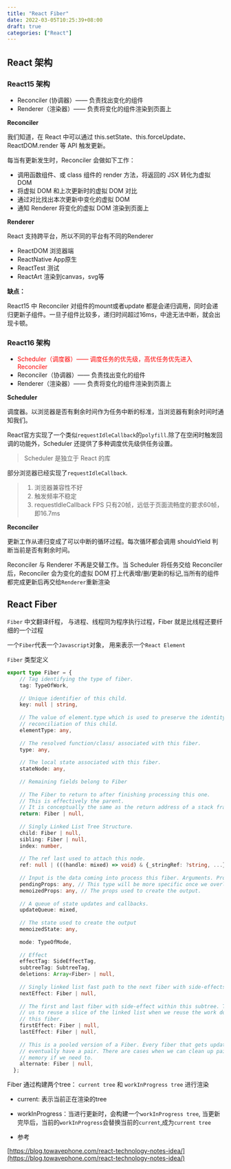 ```yaml
---
title: "React Fiber"
date: 2022-03-05T10:25:39+08:00
draft: true
categories: ["React"]
---
```



## React 架构

### React15 架构

- Reconciler (协调器）—— 负责找出变化的组件
- Renderer（渲染器）—— 负责将变化的组件渲染到页面上

<b>Reconciler</b>

我们知道，在 React 中可以通过 this.setState、this.forceUpdate、ReactDOM.render 等 API 触发更新。

每当有更新发生时，Reconciler 会做如下工作：

- 调用函数组件、或 class 组件的 render 方法，将返回的 JSX 转化为虚拟 DOM
- 将虚拟 DOM 和上次更新时的虚拟 DOM 对比
- 通过对比找出本次更新中变化的虚拟 DOM
- 通知 Renderer 将变化的虚拟 DOM 渲染到页面上

<b>Renderer</b>

React 支持跨平台，所以不同的平台有不同的Renderer

- ReactDOM 浏览器端
- ReactNative App原生
- ReactTest 测试
- ReactArt 渲染到canvas，svg等

<b>缺点：</b>

React15 中 Reconciler 对组件的mount或者update 都是会递归调用，同时会递归更新子组件。一旦子组件比较多，递归时间超过16ms，中途无法中断，就会出现卡顿。

### React16 架构

- <font color='red'>Scheduler（调度器）—— 调度任务的优先级，高优任务优先进入 Reconciler</font>
- Reconciler（协调器）—— 负责找出变化的组件
- Renderer（渲染器）—— 负责将变化的组件渲染到页面上

<b>Scheduler</b>

调度器。以浏览器是否有剩余时间作为任务中断的标准，当浏览器有剩余时间时通知我们。

React官方实现了一个类似`requestIdleCallback`的`polyfill`.除了在空闲时触发回调的功能外，Scheduler 还提供了多种调度优先级供任务设置。

> Scheduler 是独立于 React 的库

部分浏览器已经实现了`requestIdleCallback`. 

> 1. 浏览器兼容性不好
> 2. 触发频率不稳定
> 3. requestIdleCallback FPS 只有20帧，远低于页面流畅度的要求60帧，即16.7ms

<b>Reconciler</b>

更新工作从递归变成了可以中断的循环过程。每次循环都会调用 shouldYield 判断当前是否有剩余时间。

Reconciler 与 Renderer 不再是交替工作。当 Scheduler 将任务交给 Reconciler 后，Reconciler 会为变化的虚拟 DOM 打上代表增/删/更新的标记,当所有的组件都完成更新后再交给`Renderer`重新渲染


## React Fiber

`Fiber` 中文翻译纤程， 与进程、线程同为程序执行过程，Fiber 就是比线程还要纤细的一个过程

一个`Fiber`代表一个`Javascript`对象， 用来表示一个`React Element`

`Fiber` 类型定义

```ts
export type Fiber = {
    // Tag identifying the type of fiber.
    tag: TypeOfWork,
 
    // Unique identifier of this child.
    key: null | string,
 
    // The value of element.type which is used to preserve the identity during
    // reconciliation of this child.
    elementType: any,
 
    // The resolved function/class/ associated with this fiber.
    type: any,
 
    // The local state associated with this fiber.
    stateNode: any,
 
    // Remaining fields belong to Fiber
 
    // The Fiber to return to after finishing processing this one.
    // This is effectively the parent.
    // It is conceptually the same as the return address of a stack frame.
    return: Fiber | null,
 
    // Singly Linked List Tree Structure.
    child: Fiber | null,
    sibling: Fiber | null,
    index: number,
 
    // The ref last used to attach this node.
    ref: null | (((handle: mixed) => void) & {_stringRef: ?string, ...}) | RefObject,
 
    // Input is the data coming into process this fiber. Arguments. Props.
    pendingProps: any, // This type will be more specific once we overload the tag.
    memoizedProps: any, // The props used to create the output.
 
    // A queue of state updates and callbacks.
    updateQueue: mixed,
 
    // The state used to create the output
    memoizedState: any,
 
    mode: TypeOfMode,
 
    // Effect
    effectTag: SideEffectTag,
    subtreeTag: SubtreeTag,
    deletions: Array<Fiber> | null,
 
    // Singly linked list fast path to the next fiber with side-effects.
    nextEffect: Fiber | null,
 
    // The first and last fiber with side-effect within this subtree. This allows
    // us to reuse a slice of the linked list when we reuse the work done within
    // this fiber.
    firstEffect: Fiber | null,
    lastEffect: Fiber | null,
 
    // This is a pooled version of a Fiber. Every fiber that gets updated will
    // eventually have a pair. There are cases when we can clean up pairs to save
    // memory if we need to.
    alternate: Fiber | null,
  };
```

Fiber 通过构建两个tree： `current tree` 和 `workInProgress tree` 进行渲染

- current: 表示当前正在渲染的tree
- workInProgress：当进行更新时，会构建一个`workInProgress tree`, 当更新完毕后，当前的`workInProgress`会替换当前的`current`,成为`current tree`





- 参考

[https://blog.towavephone.com/react-technology-notes-idea/](https://blog.towavephone.com/react-technology-notes-idea/)
